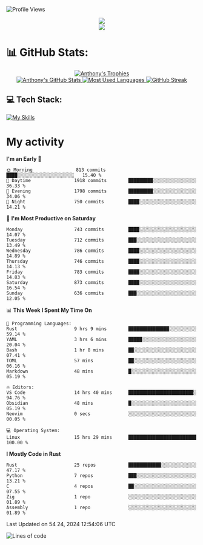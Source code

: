 
![Profile Views](https://komarev.com/ghpvc/?username=anthonymichaeltdm&label=Profile%20views&color=0e75b6&style=flat)

<!--profile banner-->
<div align="center">
  <img src="https://svg-banners.vercel.app/api?type=typeWriter&text1=Anthony%20Rubick&width=800&height=150" />
</div>

<!--profile views-->
<div align="center">
  <a href="https://u8views.com/github/AnthonyMichaelTDM">
    <img src="https://u8views.com/api/v1/github/profiles/68485672/views/day-week-month-total-count.svg">
  </a>
</div>

# 📊 GitHub Stats:

<!--trophies https://github.com/ryo-ma/github-profile-trophy -->
<div align="center"> 
  <a href="https://github.com/ryo-ma/github-profile-trophy">
    <picture>
      <source
        srcset="https://github-profile-trophy.vercel.app/?username=anthonymichaeltdm&theme=gitdimmed&no-frame=true&no-bg=true&column=-1"
        media="(prefers-color-scheme: dark)"
      />
      <source
        srcset="https://github-profile-trophy.vercel.app/?username=anthonymichaeltdm&theme=_____&no-frame=true&no-bg=true&column=-1"
        media="(prefers-color-scheme: light), (prefers-color-scheme: no-preference)"
      />
      <img src="https://github-profile-trophy.vercel.app/?username=anthonymichaeltdm&theme=gitdimmed&no-frame=true&no-bg=true&column=-1" alt="Anthony's Trophies" />
    </picture>
  </a>
</div>

<div align="center">
  <a href="https://github.com/anuraghazra/github-readme-stats">
    <picture>
      <source
        srcset="https://github-readme-stats.vercel.app/api?username=anthonymichaeltdm&show_icons=true&locale=en&theme=github_dark_dimmed&count_private=true&hide_border=true&include_all_commits=true"
        media="(prefers-color-scheme: dark)"
      />
      <source
        srcset="https://github-readme-stats.vercel.app/api?username=anthonymichaeltdm&show_icons=true&locale=en&theme=___&count_private=true&hide_border=true&include_all_commits=true"
        media="(prefers-color-scheme: light), (prefers-color-scheme: no-preference)"
      />
      <img src="https://github-readme-stats.vercel.app/api?username=anthonymichaeltdm&show_icons=true&locale=en&theme=github_dark_dimmed&count_private=true&hide_border=true&include_all_commits=true" alt="Anthony's GitHub Stats" />
    </picture>
  </a>
  
  <!--most used languages-->
  <a href="https://github.com/anuraghazra/github-readme-stats">
    <picture>
      <source
        srcset="https://github-readme-stats.vercel.app/api/top-langs?username=anthonymichaeltdm&show_icons=true&locale=en&layout=compact&theme=github_dark_dimmed&langs_count=8&count_private=true&size_weight=0.5&count_weight=0.5&hide_border=true"
        media="(prefers-color-scheme: dark)"
      />
      <source
        srcset="https://github-readme-stats.vercel.app/api/top-langs?username=anthonymichaeltdm&show_icons=true&locale=en&layout=compact&theme=____&langs_count=8&count_private=true&size_weight=0.5&count_weight=0.5&hide_border=true"
        media="(prefers-color-scheme: light), (prefers-color-scheme: no-preference)"
      />
      <img src="https://github-readme-stats.vercel.app/api/top-langs?username=anthonymichaeltdm&show_icons=true&locale=en&layout=compact&theme=github_dark_dimmed&langs_count=8&count_private=true&size_weight=0.5&count_weight=0.5&hide_border=true" alt="Most Used Languages" />
    </picture>
  </a>
  
  <!--streak https://git.io/streak-stats -->
  <a href="https://git.io/streak-stats">
    <picture>
      <source
        srcset="https://streak-stats.demolab.com?user=AnthonyMichaelTDM&theme=one-dark-pro&hide_border=true"
        media="(prefers-color-scheme: dark)"
      />
      <source
        srcset="https://streak-stats.demolab.com?user=AnthonyMichaelTDM&theme=_____&hide_border=true"
        media="(prefers-color-scheme: light), (prefers-color-scheme: no-preference)"
      />
      <img src="https://streak-stats.demolab.com?user=AnthonyMichaelTDM&theme=one-dark-pro&hide_border=true" alt="GitHub Streak" />
    </picture>
  </a>
</div>

<!--favorite languages and tools, and most used langs-->
## 💻 Tech Stack:

[![My Skills](https://skillicons.dev/icons?i=rust,actix,aws,github,githubactions,git,linux,bash,cpp,docker,java,latex,md,neovim,postgres,py,regex,vscode&theme=dark&perline=6)](https://skillicons.dev#gh-dark-mode-only)

# My activity

<!--START_SECTION:activity-->

<!--END_SECTION:activity-->

<!-- weekly activity https://github.com/AnthonyMichaelTDM/waka-readme-stats -->
<!--START_SECTION:waka-->
**I'm an Early 🐤** 

```text
🌞 Morning                813 commits         ████░░░░░░░░░░░░░░░░░░░░░   15.40 % 
🌆 Daytime                1918 commits        █████████░░░░░░░░░░░░░░░░   36.33 % 
🌃 Evening                1798 commits        █████████░░░░░░░░░░░░░░░░   34.06 % 
🌙 Night                  750 commits         ████░░░░░░░░░░░░░░░░░░░░░   14.21 % 
```
📅 **I'm Most Productive on Saturday** 

```text
Monday                   743 commits         ████░░░░░░░░░░░░░░░░░░░░░   14.07 % 
Tuesday                  712 commits         ███░░░░░░░░░░░░░░░░░░░░░░   13.49 % 
Wednesday                786 commits         ████░░░░░░░░░░░░░░░░░░░░░   14.89 % 
Thursday                 746 commits         ████░░░░░░░░░░░░░░░░░░░░░   14.13 % 
Friday                   783 commits         ████░░░░░░░░░░░░░░░░░░░░░   14.83 % 
Saturday                 873 commits         ████░░░░░░░░░░░░░░░░░░░░░   16.54 % 
Sunday                   636 commits         ███░░░░░░░░░░░░░░░░░░░░░░   12.05 % 
```


📊 **This Week I Spent My Time On** 

```text
💬 Programming Languages: 
Rust                     9 hrs 9 mins        ███████████████░░░░░░░░░░   59.14 % 
YAML                     3 hrs 6 mins        █████░░░░░░░░░░░░░░░░░░░░   20.04 % 
Bash                     1 hr 8 mins         ██░░░░░░░░░░░░░░░░░░░░░░░   07.41 % 
TOML                     57 mins             ██░░░░░░░░░░░░░░░░░░░░░░░   06.16 % 
Markdown                 48 mins             █░░░░░░░░░░░░░░░░░░░░░░░░   05.19 % 

🔥 Editors: 
VS Code                  14 hrs 40 mins      ████████████████████████░   94.76 % 
Obsidian                 48 mins             █░░░░░░░░░░░░░░░░░░░░░░░░   05.19 % 
Neovim                   0 secs              ░░░░░░░░░░░░░░░░░░░░░░░░░   00.05 % 

💻 Operating System: 
Linux                    15 hrs 29 mins      █████████████████████████   100.00 % 
```

**I Mostly Code in Rust** 

```text
Rust                     25 repos            ████████████░░░░░░░░░░░░░   47.17 % 
Python                   7 repos             ███░░░░░░░░░░░░░░░░░░░░░░   13.21 % 
C                        4 repos             ██░░░░░░░░░░░░░░░░░░░░░░░   07.55 % 
Zig                      1 repo              ░░░░░░░░░░░░░░░░░░░░░░░░░   01.89 % 
Assembly                 1 repo              ░░░░░░░░░░░░░░░░░░░░░░░░░   01.89 % 
```




 Last Updated on 54 24, 2024 12:54:06 UTC
<!--END_SECTION:waka-->

<!--START_SECTION:loc-->
![Lines of code](https://img.shields.io/badge/From%20Hello%20World%20I%27ve%20Written-16.9%20million%20lines%20of%20code-blue)


<!--END_SECTION:loc-->
